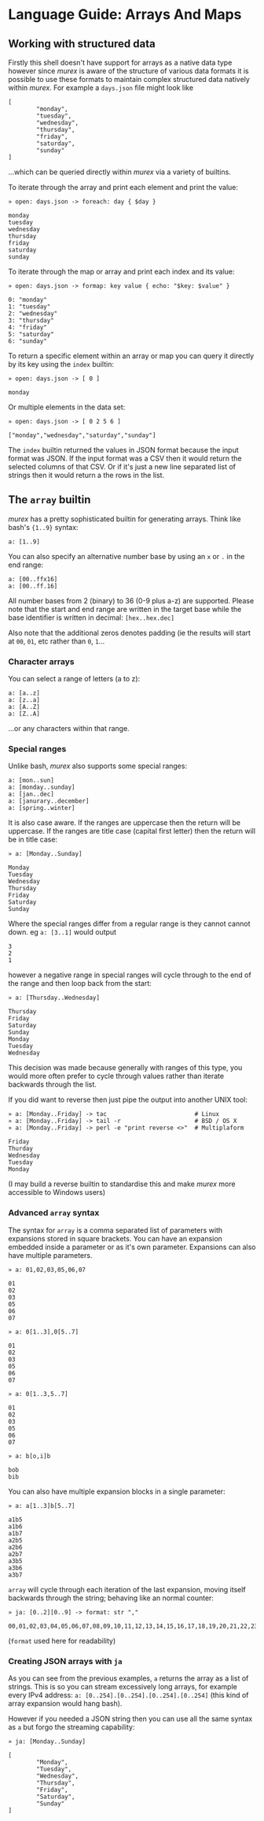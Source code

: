 # Language Guide: Arrays And Maps

## Working with structured data

Firstly this shell doesn't have support for arrays as a native data type
however since _murex_ is aware of the structure of various data formats
it is possible to use these formats to maintain complex structured data
natively within _murex_. For example a `days.json` file might look like

    [
            "monday",
            "tuesday",
            "wednesday",
            "thursday",
            "friday",
            "saturday",
            "sunday"
    ]

...which can be queried directly within _murex_ via a variety of builtins.

To iterate through the array and print each element and print the value:

    » open: days.json -> foreach: day { $day }

    monday
    tuesday
    wednesday
    thursday
    friday
    saturday
    sunday

To iterate through the map or array and print each index and its value:

    » open: days.json -> formap: key value { echo: "$key: $value" }

    0: "monday"
    1: "tuesday"
    2: "wednesday"
    3: "thursday"
    4: "friday"
    5: "saturday"
    6: "sunday"

To return a specific element within an array or map you can query it
directly by its key using the `index` builtin:

    » open: days.json -> [ 0 ]

    monday

Or multiple elements in the data set:

    » open: days.json -> [ 0 2 5 6 ]

    ["monday","wednesday","saturday","sunday"]

The `index` builtin returned the values in JSON format because the input
format was JSON. If the input format was a CSV then it would return the
selected columns of that CSV. Or if it's just a new line separated list
of strings then it would return a the rows in the list.

## The `array` builtin

_murex_ has a pretty sophisticated builtin for generating arrays. Think
like bash's `{1..9}` syntax:

    a: [1..9]

You can also specify an alternative number base by using an `x` or `.`
in the end range:

    a: [00..ffx16]
    a: [00..ff.16]

All number bases from 2 (binary) to 36 (0-9 plus a-z) are supported.
Please note that the start and end range are written in the target base
while the base identifier is written in decimal: `[hex..hex.dec]`

Also note that the additional zeros denotes padding (ie the results will
start at `00`, `01`, etc rather than `0`, `1`...

### Character arrays

You can select a range of letters (a to z):

    a: [a..z]
    a: [z..a]
    a: [A..Z]
    a: [Z..A]

...or any characters within that range.

### Special ranges

Unlike bash, _murex_ also supports some special ranges:

    a: [mon..sun]
    a: [monday..sunday]
    a: [jan..dec]
    a: [janurary..december]
    a: [spring..winter]

It is also case aware. If the ranges are uppercase then the return will
be uppercase. If the ranges are title case (capital first letter) then
the return will be in title case:

    » a: [Monday..Sunday]

    Monday
    Tuesday
    Wednesday
    Thursday
    Friday
    Saturday
    Sunday

Where the special ranges differ from a regular range is they cannot
cannot down. eg `a: [3..1]` would output

    3
    2
    1

however a negative range in special ranges will cycle through to the end
of the range and then loop back from the start:

    » a: [Thursday..Wednesday]

    Thursday
    Friday
    Saturday
    Sunday
    Monday
    Tuesday
    Wednesday

This decision was made because generally with ranges of this type, you
would more often prefer to cycle through values rather than iterate
backwards through the list.

If you did want to reverse then just pipe the output into another UNIX
tool:

    » a: [Monday..Friday] -> tac                         # Linux
    » a: [Monday..Friday] -> tail -r                     # BSD / OS X
    » a: [Monday..Friday] -> perl -e "print reverse <>"  # Multiplaform

    Friday
    Thurday
    Wednesday
    Tuesday
    Monday

(I may build a reverse builtin to standardise this and make _murex_ more
accessible to Windows users)

### Advanced `array` syntax

The syntax for `array` is a comma separated list of parameters with
expansions stored in square brackets. You can have an expansion embedded
inside a parameter or as it's own parameter. Expansions can also have
multiple parameters.

    » a: 01,02,03,05,06,07

    01
    02
    03
    05
    06
    07

    » a: 0[1..3],0[5..7]

    01
    02
    03
    05
    06
    07

    » a: 0[1..3,5..7]

    01
    02
    03
    05
    06
    07

    » a: b[o,i]b

    bob
    bib

You can also have multiple expansion blocks in a single parameter:

    » a: a[1..3]b[5..7]

    a1b5
    a1b6
    a1b7
    a2b5
    a2b6
    a2b7
    a3b5
    a3b6
    a3b7

`array` will cycle through each iteration of the last expansion, moving
itself backwards through the string; behaving like an normal counter:

    » ja: [0..2][0..9] -> format: str ","

    00,01,02,03,04,05,06,07,08,09,10,11,12,13,14,15,16,17,18,19,20,21,22,23,24,25,26,27,28,29

(`format` used here for readability)

### Creating JSON arrays with `ja`

As you can see from the previous examples, `a` returns the array as a
list of strings. This is so you can stream excessively long arrays, for
example every IPv4 address: `a: [0..254].[0..254].[0..254].[0..254]`
(this kind of array expansion would hang bash).

However if you needed a JSON string then you can use all the same syntax
as `a` but forgo the streaming capability:

    » ja: [Monday..Sunday]

    [
            "Monday",
            "Tuesday",
            "Wednesday",
            "Thursday",
            "Friday",
            "Saturday",
            "Sunday"
    ]
